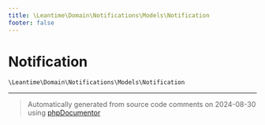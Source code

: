 ```yaml
---
title: \Leantime\Domain\Notifications\Models\Notification
footer: false
---
```


# Notification




`\Leantime\Domain\Notifications\Models\Notification`






---
> Automatically generated from source code comments on 2024-08-30 using [phpDocumentor](http://www.phpdoc.org/)
